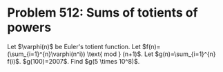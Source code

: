 # Problem 512: Sums of totients of powers
Let \$\\varphi(n)\$ be Euler's totient function. Let
\$f(n)=(\\sum\_{i=1}\^{n}\\varphi(n\^i)) \\text{ mod } (n+1)\$. Let
\$g(n)=\\sum\_{i=1}\^{n} f(i)\$. \$g(100)=2007\$. Find \$g(5 \\times
10\^8)\$.
